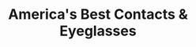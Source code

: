 ---
title: "America's Best Contacts & Eyeglasses"
url: /mentor/americas-best-contacts-and-eyeglasses/
shop: optician
---